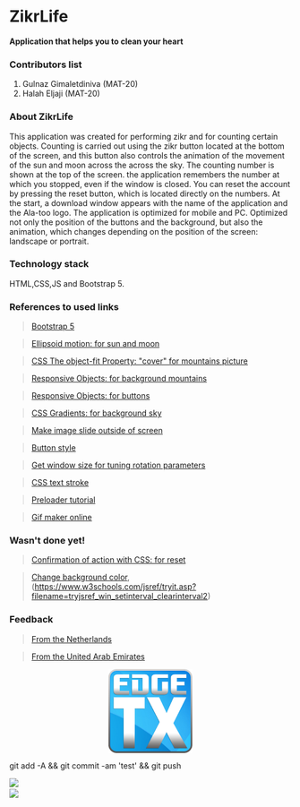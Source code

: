 # ZikrLife
**Application that helps you to clean your heart**

### Contributors list
1. Gulnaz Gimaletdiniva (MAT-20)
2. Halah Eljaji (MAT-20)

### About ZikrLife
This application was created for performing zikr and for counting certain objects. Counting is carried out using the zikr button located at the bottom of the screen, and this button also controls the animation of the movement of the sun and moon across the across the sky. The counting number is shown at the top of the screen. the application remembers the number at which you stopped, even if the window is closed. You can reset the account by pressing the reset button, which is located directly on the numbers. At the start, a download window appears with the name of the application and the Ala-too logo. The application is optimized for mobile and PC. Optimized not only the position of the buttons and the background, but also the animation, which changes depending on the position of the screen: landscape or portrait. 

### Technology stack
HTML,CSS,JS and Bootstrap 5.

### References to used links

> [Bootstrap 5](https://www.w3schools.com/bootstrap5/index.php)

> [Ellipsoid motion: for sun and moon](http://forum.codenet.ru/q32154/)

> [CSS The object-fit Property: "cover" for mountains picture](https://www.w3schools.com/css/css3_object-fit.asp)

> [Responsive Objects: for background mountains](https://www.w3schools.com/css/css_rwd_images.asp)

> [Responsive Objects: for buttons](https://proglib.io/p/responsive-images)

> [CSS Gradients: for background sky](https://www.w3schools.com/css/css3_gradients.asp)

> [Make image slide outside of screen](https://stackoverflow.com/questions/55339667/make-image-slide-in-from-outside-the-screen-html)

> [Button style](https://habr.com/ru/company/ruvds/blog/489820/)

> [Get window size for tuning rotation parameters](https://dmitripavlutin.com/screen-window-page-sizes/)

> [CSS text stroke](https://www.w3schools.com/cssref/css3_pr_text-shadow.asp)

> [Preloader tutorial](https://youtu.be/xuA83OYTE7I)

> [Gif maker online](https://www.3dgifmaker.com/)


### Wasn't done yet!

> [Confirmation of action with CSS: for reset](https://www.w3schools.com/howto/howto_css_delete_modal.asp)

> [Change background color](https://www.w3schools.com/jsref/met_win_setinterval.asp), (https://www.w3schools.com/jsref/tryit.asp?filename=tryjsref_win_setinterval_clearinterval2)

### Feedback
> [From the Netherlands](https://youtu.be/djk0BfYTVoI)

> [From the United Arab Emirates](https://youtu.be/uMWQHSvaC4g)

<p align="center">
<a href="https://youtu.be/djk0BfYTVoI"><img src="https://github.com/EdgeTX/edgetx.github.io/blob/master/images/edgetx-v2.png" align="center" height="150" width="150" ></a>

git add -A && git commit -am 'test' && git push

<div>
<img src="https://w-dog.ru/wallpapers/9/15/458745441613494/vajoming-ssha-grand-teton-nacionalnyj-park-snejk-river-grand-titon-nacionalnyj-park-zakat-oblaka-vecher-gory-pole-cvety-zelen-les-derevya-sosny.jpg" width="425"/></div> 

<div><img src="https://w-dog.ru/wallpapers/9/15/458745441613494/vajoming-ssha-grand-teton-nacionalnyj-park-snejk-river-grand-titon-nacionalnyj-park-zakat-oblaka-vecher-gory-pole-cvety-zelen-les-derevya-sosny.jpg" width="425"/>
</div>